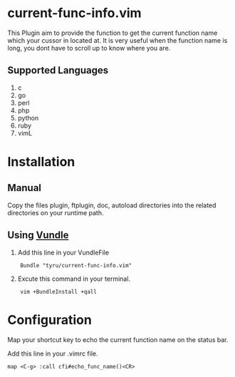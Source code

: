 current-func-info.vim
=====================

This Plugin aim to provide the function to get the current function name which your cussor in located at.
It is very useful when the function name is long, you dont have to scroll up to know where you are.

Supported Languages
-------------------
1. c
2. go
3. perl
4. php
5. python
6. ruby
7. vimL

Installation
============

Manual 
------
Copy the files plugin, ftplugin, doc, autoload directories into the related directories on your runtime path.

Using [Vundle](https://github.com/gmarik/vundle)
-------------

1. Add this line in your VundleFile

```
    Bundle "tyru/current-func-info.vim"
```

2. Excute this command in your terminal.


```
	vim +BundleInstall +qall

```

Configuration
=============


Map your shortcut key to echo the current function name on the status bar.

Add this line in your .vimrc file.

```VimL
map <C-g> :call cfi#echo_func_name()<CR>
```

